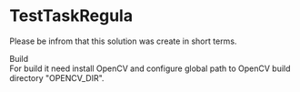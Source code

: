 # TestTaskRegula

Please be infrom that this solution was create in short terms. 

Build  
For build it need install OpenCV and configure global path to OpenCV build directory "OPENCV_DIR".